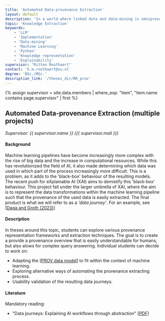 ```yaml
---
title: 'Automated Data-provenance Extraction'
layout: default
description: 'In a world where linked data and data-mining is omnipresent, determining which data was used for training a ML-model becomes increasingly more difficult and tedious. This project revolves around automating the process of extracting the provenance information of data used in a ML-pipeline.'
topic: 'Knowledge Extraction' 
keywords: 
    - 'LLM'
    - 'Implementation'
    - 'Data-mining'
    - 'Machine Learning'
    - 'Python'
    - 'Knowledge representation'
    - 'Explainability'
supervisor: "Ritten Roothaert" 
contact: 'h.m.roothaert@vu.nl'
degree: 'BSc./MSc.'
description_link: '/theses_dir/RR_prov'
--- 
```


{% assign supervisor = site.data.members | where_exp: "item", "item.name contains page.supervisor" | first %}


## Automated Data-provenance Extraction (multiple projects)
*Supervisor: {{ supervisor.name }} ({{ supervisor.mail }})*

#### Background
Machine learning pipelines have become increasingly more complex with the rise of big data and the increase in computational resources. While this has revolutionized the field of AI, it also made determining which data was used in which part of the process increasingly more difficult. This is a problem, as it adds to the 'black-box' behaviour of the resulting models. The recent push for eXplainable AI (XAI) aims to demistify this 'black-box' behaviour. This project fall under the larger umbrella of XAI, where the aim is to represent the data transformations within the machine learning pipeline such that the provenance of the used data is easily extracted. The final product is what we will refer to as a _'data journey'_. For an example, see [<a href='https://content.iospress.com/articles/semantic-web/sw233407'>Daga and Groth (2023)</a>]

#### Description
In theses around this topic, students can explore various provenance representation frameworks and extraction techniques. The goal is to create a provide a provenance overview that is easily understandable for humans, but also alows for complex query answering. Individual students can decide to work on:
- Adapting the [<a href="https://www.w3.org/TR/2013/NOTE-prov-overview-20130430/">PROV data model</a>] to fit within the context of machine learning.
- Exploring alternative ways of automating the provenance extracting process.
- Usability validation of the resulting data journeys.

#### Literature
Mandatory reading:
- "Data journeys: Explaining AI workflows through abstraction" [<a href="https://content.iospress.com/articles/semantic-web/sw233407">PDF</a>]
